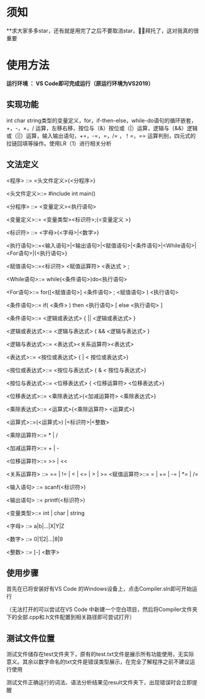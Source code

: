 # 须知

**求大家多多star，还有就是用完了之后不要取消star，🙏🙏拜托了，这对我真的很重要

# 使用方法

**运行环境 ： VS Code即可完成运行（原运行环境为VS2019）**

## 实现功能

int char string类型的变量定义，for，if-then-else，while-do语句的循环嵌套，+，-，×，/ 运算，左移右移，按位与（&）按位或（|）运算，逻辑与（&&）逻辑或（||）运算，输入输出语句，+=，-=，=，/= ，！=，== 运算判别，四元式的拉链回填等操作。使用LR（1）进行相关分析

## 文法定义

<程序> ::= <头文件定义>{<分程序>}

<头文件定义>::= #include<iostream> int main()
 
<分程序> ::= <变量定义><执行语句>
 
 <变量定义>::= <变量类型><标识符>;{<变量定义 >}
  
<标识符> ::= <字母>{<字母>|<数字>}
 
<执行语句>::=<输入语句>|<输出语句>|<赋值语句>|<条件语句>|<While语句>|<For语句>|{<执行语句>}
 
<赋值语句>::=<标识符> <赋值运算符> <表达式 > ;
 
<While语句>::= while(<条件语句>)do<执行语句>
 
<For语句>::= for([<赋值语句>] <条件语句> ; <赋值语句> ) <执行语句>
 
<条件语句>::= if( <条件> ) then <执行语句> [ else <执行语句> ]
 
<条件语句>::= <逻辑或表达式> { || <逻辑或表达式> }
 
<逻辑或表达式>::= <逻辑与表达式> { && <逻辑与表达式> }
 
<逻辑与表达式>::= <表达式><关系运算符><表达式>
 
<表达式>::= <按位或表达式> { |  < 按位或表达式>}
 
<按位或表达式>::= <按位与表达式> { &  < 按位与表达式>}
 
<按位与表达式>::= <位移表达式> { <位移运算符> <位移表达式>}
 
<位移表达式>::= <乘除表达式>{<加减运算符> <乘除表达式>}
 
<乘除表达式>::= <运算式>{<乘除运算符> <运算式>}
 
<运算式>::=(<运算式>) |<标识符>|<整数>
 
<乘除运算符>::= * | /
 
<加减运算符>::= + | -
 
<位移运算符>::= >> | <<
 
 
<关系运算符> ::= == | != | < | <= | > | >=
<赋值运算符>::= = | += | -= | *= | /=
 
<输入语句> ::= scanf(<标识符>)
 
<输出语句> ::= printf(<标识符>)
 
<变量类型>::= int | char | string
 
<字母> ::= a|b|...|X|Y|Z
 
<数字> ::= 0|1|2|...|8|9
 
<整数> ::= [-] <数字> 



## **使用步骤**

首先在已将安装好有VS Code 的Windows设备上，点击Compiler.sln即可开始运行

（无法打开的可以尝试在VS Code 中新建一个空白项目，然后将Compiler文件夹下的全部.cpp和.h文件配置到相关路径即可尝试打开）



## 测试文件位置

测试文件储存在test文件夹下，原有的test.txt文件是展示所有功能使用，无实际意义。其余以数字命名的txt文件是错误类型展示，在完全了解程序之前不建议运行使用

测试文件正确运行的词法、语法分析结果见result文件夹下，出现错误时会立即提醒
